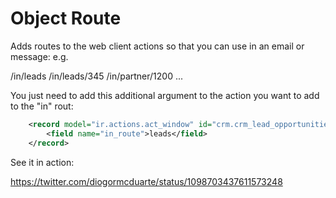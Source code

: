 # Object Route
Adds routes to the web client actions so that you can use in an email or message:
e.g.

/in/leads
/in/leads/345
/in/partner/1200
...

You just need to add this additional argument to the action you want to add to the "in" rout:

```xml
    <record model="ir.actions.act_window" id="crm.crm_lead_opportunities_tree_view">
        <field name="in_route">leads</field>
    </record>
```

See it in action:

https://twitter.com/diogormcduarte/status/1098703437611573248
